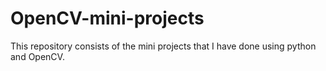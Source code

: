# OpenCV-mini-projects
This repository consists of the mini projects that I have done using python and OpenCV.
